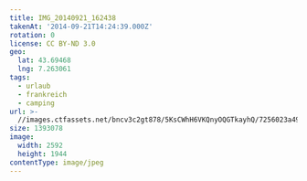 ```yaml
---
title: IMG_20140921_162438
takenAt: '2014-09-21T14:24:39.000Z'
rotation: 0
license: CC BY-ND 3.0
geo:
  lat: 43.69468
  lng: 7.263061
tags:
  - urlaub
  - frankreich
  - camping
url: >-
  //images.ctfassets.net/bncv3c2gt878/5KsCWhH6VKQnyOQGTkayhQ/7256023a494d90446ab7c583e9c6a23a/img_20140921_162438_27696643064_o
size: 1393078
image:
  width: 2592
  height: 1944
contentType: image/jpeg
---
```


